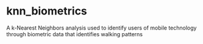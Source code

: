 # knn_biometrics
A k-Nearest Neighbors analysis used to identify users of mobile technology through biometric data that identifies walking patterns
